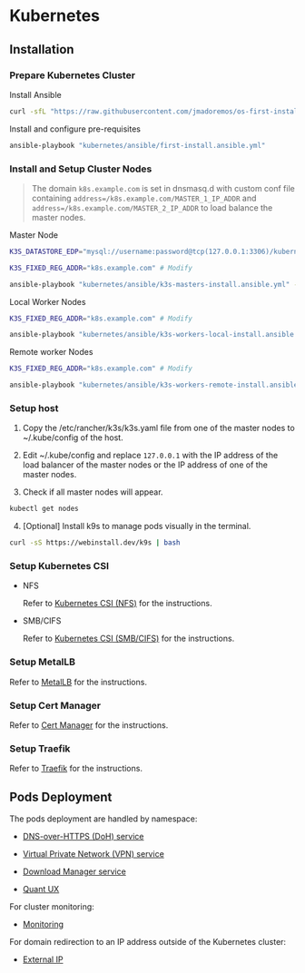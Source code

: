 # Kubernetes

## Installation

### Prepare Kubernetes Cluster

Install Ansible

```sh
curl -sfL "https://raw.githubusercontent.com/jmadoremos/os-first-install-new/main/linux/shared/scripts/ansible-install.sh" | bash
```

Install and configure pre-requisites

```sh
ansible-playbook "kubernetes/ansible/first-install.ansible.yml"
```

### Install and Setup Cluster Nodes

> The domain `k8s.example.com` is set in dnsmasq.d with custom conf file containing `address=/k8s.example.com/MASTER_1_IP_ADDR` and `address=/k8s.example.com/MASTER_2_IP_ADDR` to load balance the master nodes.

Master Node

```sh
K3S_DATASTORE_EDP="mysql://username:password@tcp(127.0.0.1:3306)/kubernetes" # Modify

K3S_FIXED_REG_ADDR="k8s.example.com" # Modify

ansible-playbook "kubernetes/ansible/k3s-masters-install.ansible.yml" --extra-vars="k3s_datastore_edp=${K3S_DATASTORE_EDP} k3s_fixed_reg_addr=${K3S_FIXED_REG_ADDR}"
```

Local Worker Nodes

```sh
K3S_FIXED_REG_ADDR="k8s.example.com" # Modify

ansible-playbook "kubernetes/ansible/k3s-workers-local-install.ansible.yml" --extra-vars="k3s_fixed_reg_addr=${K3S_FIXED_REG_ADDR}"
```

Remote worker Nodes

```sh
K3S_FIXED_REG_ADDR="k8s.example.com" # Modify

ansible-playbook "kubernetes/ansible/k3s-workers-remote-install.ansible.yml" --extra-vars="k3s_fixed_reg_addr=${K3S_FIXED_REG_ADDR}"
```

### Setup host

1. Copy the /etc/rancher/k3s/k3s.yaml file from one of the master nodes to ~/.kube/config of the host.

2. Edit ~/.kube/config and replace `127.0.0.1` with the IP address of the load balancer of the master nodes or the IP address of one of the master nodes.

3. Check if all master nodes will appear.

```sh
kubectl get nodes
```

4. [Optional] Install k9s to manage pods visually in the terminal.

```sh
curl -sS https://webinstall.dev/k9s | bash
```

### Setup Kubernetes CSI

* NFS

  Refer to [Kubernetes CSI (NFS)](./namespaces/default/kubernetes-csi-nfs/README.md) for the instructions.

* SMB/CIFS

  Refer to [Kubernetes CSI (SMB/CIFS)](./namespaces/default/kubernetes-csi-smb/README.md) for the instructions.

### Setup MetalLB

Refer to [MetalLB](./namespaces/metallb-system/README.md) for the instructions.

### Setup Cert Manager

Refer to [Cert Manager](./namespaces/cert-manager/README.md) for the instructions.

### Setup Traefik

Refer to [Traefik](./namespaces/kube-system/traefik/README.md) for the instructions.

## Pods Deployment

The pods deployment are handled by namespace:

* [DNS-over-HTTPS (DoH) service](./namespaces/default/dns-over-https/README.md)

* [Virtual Private Network (VPN) service](./namespaces/default/virtual-private-network/README.md)

* [Download Manager service](./namespaces/download-manager/README.md)

* [Quant UX](./namespaces/default/quant-ux/README.md)

For cluster monitoring:

* [Monitoring](./namespaces/monitoring/README.md)

For domain redirection to an IP address outside of the Kubernetes cluster:

* [External IP](./namespaces/default/external-ips/README.md)
